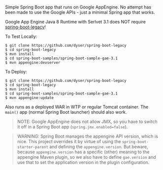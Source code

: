Simple Spring Boot app that runs on Google AppEngine. No attempt has been made to use the Google APIs - just a minimal Spring app that works.

Google App Engine Java 8 Runtime with Serlvet 3.1 does NOT require [spring-boot-legacy](https://github.com/scratches/spring-boot-legacy)!

To Test Locally:
```
$ git clone https://github.com/dyser/spring-boot-legacy
$ cd spring-boot-legacy
$ mvn install
$ cd spring-boot-samples/spring-boot-sample-gae-3.1
$ mvn appengine:devserver
```

To Deploy:
```
$ git clone https://github.com/dyser/spring-boot-legacy
$ cd spring-boot-legacy
$ mvn install
$ cd spring-boot-samples/spring-boot-sample-gae-3.1
$ mvn appengine:update
```

Also runs as a deployed WAR in WTP or regular Tomcat container. The `main()` app (normal Spring Boot launcher) should also work.

> NOTE: Google AppEngine does not allow JMX, so you have to switch it off in a Spring Boot app (`spring.jmx.enabled=false`).

> WARNING: Spring Boot manages the appengine API version, which is nice. This project overrides it by virtue of using the `spring-boot-starter-parent` and defining the `appengine.version`. But beware, because `appengine.version` has a specific (other) meaning to the appengine Maven plugin, so we also have to define `gae.version` and use that to set the application version in the plugin configuration.
